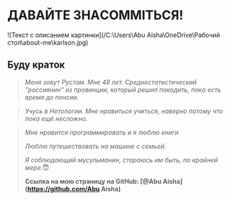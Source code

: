 # ДАВАЙТЕ ЗНАCOMMITЬСЯ!

![Текст с описанием картинки](/C:\Users\Abu Aisha\OneDrive\Рабочий стол\about-me\karlson.jpg)

## Буду краток

> *Меня зовут Рустам. Мне 48 лет. Среднестатистический "россиянин" из провинции, который решил покодить, пока есть время до пенсии.*

> _Учусь в Нетологии. Мне нравиться учиться, наверно потому что пока ещё несложно._

> _Мне нравится программировать и я люблю книги_
>
> _Люблю путешествовать на машине с семьей._
>
> *Я соблюдающий мусульманин, стараюсь им быть, по крайней мере.*:innocent:
>
> **Ссылка на мою страницу на GitHub: [@Abu Aisha](https://github.com/Abu Aisha)**
